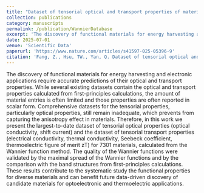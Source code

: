 ```yaml
---
title: "Dataset of tensorial optical and transport properties of materials from the Wannier function method"
collection: publications
category: manuscripts
permalink: /publication/WannierDatabase
excerpt: 'The discovery of functional materials for energy harvesting and electronic applications require accurate predictions of their optical and transport properties. While several existing datasets contain the optical and transport properties calculated from first-principles calculations, the amount of material entries is often limited and those properties are often reported in scalar form. Comprehensive datasets for the tensorial properties, particularly optical properties, still remain inadequate, which prevents from capturing the anisotropy effect in materials. Therefore, in this work we present the largest-to-date dataset of tensorial optical properties (optical conductivity, shift current) and the dataset of tensorial transport properties (electrical conductivity, thermal conductivity, Seebeck coefficient, thermoelectric figure of merit zT) for 7301 materials, calculated from the Wannier function method. The quality of the Wannier functions were validated by the maximal spread of the Wannier functions and by the comparison with the band structures from first-principles calculations. These results contribute to the systematic study the functional properties for diverse materials and can benefit future data-driven discovery of candidate materials for optoelectronic and thermoelectric applications.'
date: 2025-07-01
venue: 'Scientific Data'
paperurl: 'https://www.nature.com/articles/s41597-025-05396-9'
citation: 'Fang, Z., Hsu, TW., Yan, Q. Dataset of tensorial optical and transport properties of materials from the Wannier function method. Sci Data, 2025, 12, 1092. https://doi.org/10.1038/s41597-025-05396-9'
---
```

The discovery of functional materials for energy harvesting and electronic applications require accurate predictions of their optical and transport properties. While several existing datasets contain the optical and transport properties calculated from first-principles calculations, the amount of material entries is often limited and those properties are often reported in scalar form. Comprehensive datasets for the tensorial properties, particularly optical properties, still remain inadequate, which prevents from capturing the anisotropy effect in materials. Therefore, in this work we present the largest-to-date dataset of tensorial optical properties (optical conductivity, shift current) and the dataset of tensorial transport properties (electrical conductivity, thermal conductivity, Seebeck coefficient, thermoelectric figure of merit zT) for 7301 materials, calculated from the Wannier function method. The quality of the Wannier functions were validated by the maximal spread of the Wannier functions and by the comparison with the band structures from first-principles calculations. These results contribute to the systematic study the functional properties for diverse materials and can benefit future data-driven discovery of candidate materials for optoelectronic and thermoelectric applications.
